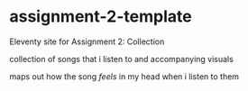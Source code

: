 # assignment-2-template
Eleventy site for Assignment 2: Collection

collection of songs that i listen to and accompanying visuals

maps out how the song *feels* in my head when i listen to them 